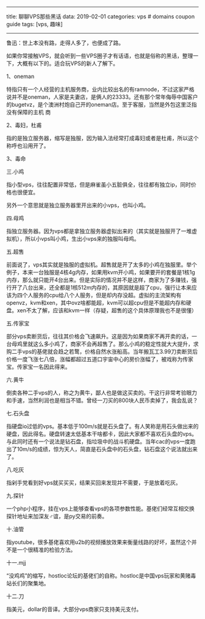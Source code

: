 
---
title: 聊聊VPS那些黑话
data: 2019-02-01
categories: vps  # domains coupon guide
tags: [vps, 趣味]

---
鲁迅：世上本没有路，走得人多了，也便成了路。

如果你常接触VPS，就会听到一些VPS圈子才有话语，也就是俗称的黑话，整理一下，大概有以下的。适合玩VPS的新人了解下。

1、oneman

特指只有一个人经营的主机服务商，业内比较出名的有ramnode，不过这家严格说并不是oneman，人家是夫妻店，是俩人的23333。还有那个常年侮辱中国客户的bugetvz，是个澳洲村炮自己开的oneman店。至于客服，当然是外包这里泛指没有保障的主机 商

2、毒妇，杜甫

指的是独立服务器，缩写是独服，因为输入法经常打成毒妇或者是杜甫，所以这个称呼也沿用开了。

3、毒命

三.小鸡

指小型vps，往往配置非常低，但是麻雀虽小五脏俱全，往往都有独立ip，同时价格也很便宜。

另外一个意思就是独立服务器里开出来的小vps，也叫小鸡。

四.母鸡

指独立服务器。因为vps都是拿独立服务器虚拟出来的（其实就是独服开了一堆虚拟机），所以小vps叫小鸡，生出小vps来的独服叫母鸡。

五.超售

前面说了，vps其实就是独服的虚拟机。超售就是开了太多的小鸡在独服里。举个例子，本来一台独服是4核4g内存，如果用kvm开小鸡，如果要开的套餐是1核1g内存，那么就只能开4台出来。但是实际的情况并不是这样，商家为了多赚钱，强行开了八台出来，还全都是1核512m内存的，其原因就是超了cpu，强行让本来应该为四个人服务的cpu给八个人服务，但是却内存没超。虚拟的主流架构有openvz，kvm和xen，其中ovz啥都能超，kvm可以超cpu但是不能超内存和硬盘。xen不太了解，应该和kvm一样（存疑，超售的这个具体原理我也不是很懂）

五.传家宝

部分vps卖断货后，往往其价格会飞速飙升。这是因为如果商家不再开卖的话，一台母鸡里就这么多小鸡了，商家不会再超售了。那么小鸡的稳定性就大大提升，求购二手vps的基佬就会趋之若鹜，价格自然水涨船高。当年搬瓦工3.99刀卖断货后价格一度飞涨七八倍，涨幅都超过五道口宇宙中心的房价涨幅了，被戏称为传家宝。传家宝一名因此得来。

六.黄牛

倒卖各种二手vps的人，称之为黄牛，鄙人也是做这买卖的。干这行非常考验眼力和手速，当然利润也是相当不错。曾经一刀买的800块人民币卖掉了，我会乱说？

七.石头盘

指硬盘io过低的vps。基本低于100m/s就是石头盘了。有人笑称是用石头做出来的硬盘，因此得名。硬盘转速太低基本干啥都卡，因此大家都不喜欢石头盘的vps。与此同时还有一个说法是钻石盘，指垃圾中的战斗机硬盘。当年cac的vps一度跑出了10m/s的成绩，惊为天人，简直是石头盘中的石头盘，钻石盘这个说法就出来了。

八.吃灰

指剁手党看到好vps就买买买，结果买回来发现并不需要，于是放着吃灰。

九.探针

一个php小程序，挂在vps上能够查看vps的各项参数性能。基佬们经常互相交换探针地址来加深友♂谊，是py交易的前奏。

十.油管

指youtube，很多基佬喜欢用u2b的视频播放效果来衡量线路的好坏，虽然这个并不是一个很精准的检验方法。

十一.mjj

“没鸡鸡”的缩写，hostloc论坛的基佬们的自称。hostloc是中国vps玩家和黄赌毒站长们的聚集地。

十二.刀

指美元，dollar的音译。大部分vps商家只支持美元支付。


<!--stackedit_data:
eyJoaXN0b3J5IjpbMTMzMzA1NDg5MCwxOTk2NDQ2ODA3XX0=
-->